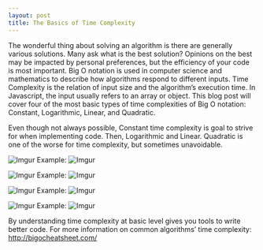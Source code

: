 ```yaml
---
layout: post
title: The Basics of Time Complexity 
---
```


The wonderful thing about solving an algorithm is there are generally various solutions. Many ask what is the best solution? Opinions on the best may be impacted by personal preferences, but the efficiency of your code is most important. 
Big O notation is used in computer science and mathematics to describe how algorithms respond to different inputs. Time Complexity is the relation of input size and the algorithm’s execution time. In Javascript, the input usually refers to an array or object. This blog post will cover four of the most basic types of time complexities of Big O notation: Constant, Logarithmic, Linear, and Quadratic. 

Even though not always possible, Constant time complexity is goal to strive for when implementing code. Then, Logarithmic and Linear. Quadratic is one of the worse for time complexity, but sometimes unavoidable.  


![Imgur](http://i.imgur.com/2APo556.png)
Example:
![Imgur](http://i.imgur.com/K2CBswi.png)




![Imgur](http://i.imgur.com/TW9cUB4.png)
Example:
![Imgur](http://i.imgur.com/DjQBRiO.png)




![Imgur](http://i.imgur.com/CBaDc57.png)
Example:
![Imgur](http://i.imgur.com/9IkCkk2.png)




![Imgur](http://i.imgur.com/evlFGVx.png)
Example:
![Imgur](http://i.imgur.com/GBAqhfM.png)

By understanding time complexity at basic level gives you tools to write better code. For more information on common algorithms’ time complexity: http://bigocheatsheet.com/
